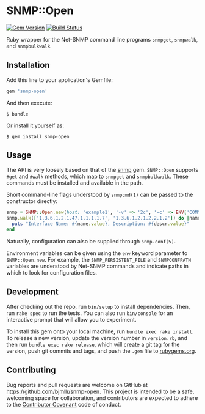 # SNMP::Open

[![Gem Version](https://badge.fury.io/rb/snmp-open.svg)](https://rubygems.org/gems/snmp-open)
[![Build Status](https://travis-ci.org/bjmllr/snmp-open.svg)](https://travis-ci.org/bjmllr/snmp-open)

Ruby wrapper for the Net-SNMP command line programs `snmpget`, `snmpwalk`, and `snmpbulkwalk`.

## Installation

Add this line to your application's Gemfile:

```ruby
gem 'snmp-open'
```

And then execute:

    $ bundle

Or install it yourself as:

    $ gem install snmp-open

## Usage

The API is very loosely based on that of the [snmp](https://github.com/hallidave/ruby-snmp) gem. `SNMP::Open` supports `#get` and `#walk` methods, which map to `snmpget` and `snmpbulkwalk`. These commands must be installed and available in the path.

Short command-line flags understood by `snmpcmd(1)` can be passed to the constructor directly:

```ruby
snmp = SNMP::Open.new(host: 'example1', '-v' => '2c', '-c' => ENV['COMMUNITY'])
snmp.walk(['1.3.6.1.2.1.47.1.1.1.1.7', '1.3.6.1.2.1.2.2.1.2']) do |name, descr|
  puts "Interface Name: #{name.value}, Description: #{descr.value}"
end
```

Naturally, configuration can also be supplied through `snmp.conf(5)`.

Environment variables can be given using the `env` keyword parameter to `SNMP::Open.new`. For example, the `SNMP_PERSISTENT_FILE` and `SNMPCONFPATH` variables are understood by Net-SNMP commands and indicate paths in which to look for configuration files.

## Development

After checking out the repo, run `bin/setup` to install dependencies. Then, run `rake spec` to run the tests. You can also run `bin/console` for an interactive prompt that will allow you to experiment.

To install this gem onto your local machine, run `bundle exec rake install`. To release a new version, update the version number in `version.rb`, and then run `bundle exec rake release`, which will create a git tag for the version, push git commits and tags, and push the `.gem` file to [rubygems.org](https://rubygems.org).

## Contributing

Bug reports and pull requests are welcome on GitHub at https://github.com/bjmllr/snmp-open. This project is intended to be a safe, welcoming space for collaboration, and contributors are expected to adhere to the [Contributor Covenant](http://contributor-covenant.org) code of conduct.
